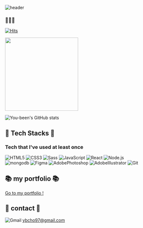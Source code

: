 ![header](https://capsule-render.vercel.app/api?type=waving&color=F3C5C5&height=200&section=header&text=CHO%20YOU%20BEEN&Size=50&fontSize=50&fontColor=999999)

### 🍒🍒🍒
  
[![Hits](https://hits.seeyoufarm.com/api/count/incr/badge.svg?url=https%3A%2F%2Fgithub.com%2Fyou-been&count_bg=%23DB88A5&title_bg=%23BA6382&icon=&icon_color=%23FFCCCC&title=hits&edge_flat=false)](https://hits.seeyoufarm.com)  

<img src="https://github.com/you-been/you-been/assets/142865292/e08d381a-39bb-408d-a419-3df805f7c84e" width="240" height="240">


![You-been's GitHub stats](https://github-readme-stats.vercel.app/api?username=You-been&show_icons=true&theme=dracula)


## 💪 Tech Stacks 💪
### Tech that I've used at least once
![HTML5](https://img.shields.io/badge/HTML5-E34F26.svg?&style=for-the-badge&logo=HTML5&logoColor=white)
![CSS3](https://img.shields.io/badge/CSS3-1572B6.svg?&style=for-the-badge&logo=CSS3&logoColor=white)
![Sass](https://img.shields.io/badge/Sass-CC6699.svg?&style=for-the-badge&logo=Sass&logoColor=white)
![JavaScript](https://img.shields.io/badge/JavaScript-F7DF1E.svg?&style=for-the-badge&logo=JavaScript&logoColor=white)
![React](https://img.shields.io/badge/React-61DAFB.svg?&style=for-the-badge&logo=React&logoColor=white)
![Node.js](https://img.shields.io/badge/Node.js-339933.svg?&style=for-the-badge&logo=Node.js&logoColor=white)
</br>
![mongodb](https://img.shields.io/badge/mongodb-47A248.svg?&style=for-the-badge&logo=mongodb&logoColor=white)
![Figma](https://img.shields.io/badge/Figma-F24E1E.svg?&style=for-the-badge&logo=Figma&logoColor=white)
![AdobePhotoshop](https://img.shields.io/badge/Adobe%20Photoshop-31A8FF.svg?&style=for-the-badge&logo=AdobePhotoshop&logoColor=white)
![AdobeIllustrator](https://img.shields.io/badge/Adobe%20Illustrator-FF9A00.svg?&style=for-the-badge&logo=AdobeIllustrator&logoColor=white)
![Git](https://img.shields.io/badge/Git-F05032.svg?&style=for-the-badge&logo=Git&logoColor=white)


## 📚 my portfolio 📚
<a href="https://you-been.github.io/Youbeen-Portfolio/" target="_blank">Go to my portfolio !</a>


## 📧 contact 📧
![Gmail](https://img.shields.io/badge/Gmail-EA4335.svg?&style=for-the-badge&logo=Gmail&logoColor=white) ybcho97@gmail.com
